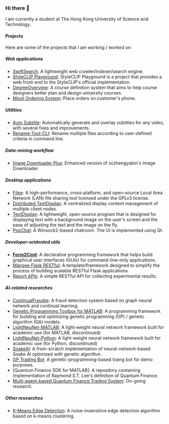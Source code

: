 ### Hi there 👋

I am currently a student at The Hong Kong University of Science and Technology.

#### Projects

Here are some of the projects that I am working / worked on:

##### Web applications

- [SwiftSearch](https://github.com/RapDoodle/SwiftSearch): A lightweight web crawler/indexer/search engine.
- [StyleCLIP Playground](https://github.com/RapDoodle/StyleCLIP-Playground): StyleCLIP Playground is a project that provides a web front-end to the StyleCLIP's official implementation.
- [DegreeOverview](https://github.com/RapDoodle/DegreeOverview): A course definition system that aims to help course designers better plan and design university courses.
- [Mooli Ordering System](https://github.com/RapDoodle/Mooli-Ordering-System): Place orders on customer's phone.

##### Utilities

- [Auto Subtitle](https://github.com/RapDoodle/auto-subtitle): Automatically generate and overlay subtitles for any video, with several fixes and improvements.
- [Rename-Tool-CLI](https://github.com/RapDoodle/Rename-Tool-CLI): Rename multiple files according to user-defined criteria in command line.

##### Data-mining workflow

- [Image Downloader Plus](https://github.com/RapDoodle/Image-Downloader-Plus): Enhanced version of sczhengyabin's Image Downloader

##### Desktop applications

- [Filee](https://github.com/RapDoodle/Filee): A high-performance, cross-platform, and open-source Local Area Network (LAN) file sharing tool licensed under the GPLv3 license.
- [Distributed TextDisplay](https://github.com/thinkray/distributed-display): A centralized display content management of multiple client nodes.
- [TextDisplay](https://github.com/RapDoodle/TextDisplay): A lightweight, open-source program that is designed for displaying text with a background image on the user's screen and the ease of adjusting the text and the image on the fly.
- [PopChat](https://github.com/RapDoodle/PopChat): A Winsock2-based chatroom. The UI is implemented using Qt.

##### Developer-oridented utils

- [**Form2Cmd**](https://github.com/RapDoodle/Form2Cmd): A declarative programming framework that helps build graphical user interfaces (GUIs) for command-line-only applications.
- [Mangee Flask RESTful](https://github.com/RapDoodle/mangee-flask-restful): A template/framework designed to simplify the process of building scalable RESTful Flask applications.
- [Report APIs](https://github.com/RapDoodle/Report-APIs): A simple RESTful API for collecting experimental results.

##### AI-related researches

- [ContinualFraudre](https://github.com/RapDoodle/ContinualFraudre): A fraud detection system based on graph neural network and continual learning.
- [Genetic Programming Toolbox for MATLAB](https://github.com/RapDoodle/Genetic-Programming-MATLAB): A programming framework for building and optimizing genetic programming (GP) / genetic algorithm (GA) models.
- [LightNeuNet-MATLAB](https://github.com/RapDoodle/LightNeuNet-MATLAB): A light-weight neural network framework built for academic use (for MATLAB, discontinued)
- [LightNeuNet-Python](https://github.com/RapDoodle/LightNeuNet-Python): A light-weight neural network framework built for academic use (for Python, discontinued)
- [SnakeAI](https://github.com/RapDoodle/SnakeAI): A from-scratch implementation of neural-network-based Snake AI optimized with genetic algorithm.
- [GP Trading Bot](https://github.com/RapDoodle/GP-Trading-Bot): A genetic-programming-based traing bot for demo purposes.
- [Quantum Finance SDK for MATLAB]: A repository containing implementation of Raymond S.T. Lee's definition of Quantum Finance.
- [Multi-agent-based Quantum Finance Trading System](): On-going research.

##### Other researches

- [K-Means Edge Detection](https://github.com/RapDoodle/K-Means-Edge-Detection): A noise-insensitive edge detection algorithm based on k-means clustering.

